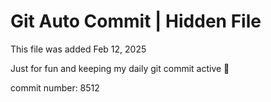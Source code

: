 # Git Auto Commit | Hidden File

This file was added Feb 12, 2025

Just for fun and keeping my daily git commit active 🤪

commit number: 8512
